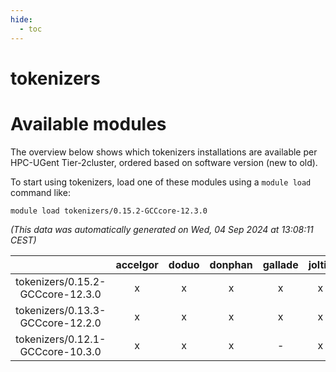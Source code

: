 ```yaml
---
hide:
  - toc
---
```


tokenizers
==========

# Available modules


The overview below shows which tokenizers installations are available per HPC-UGent Tier-2cluster, ordered based on software version (new to old).

To start using tokenizers, load one of these modules using a `module load` command like:

```shell
module load tokenizers/0.15.2-GCCcore-12.3.0
```

*(This data was automatically generated on Wed, 04 Sep 2024 at 13:08:11 CEST)*  

| |accelgor|doduo|donphan|gallade|joltik|shinx|skitty|
| :---: | :---: | :---: | :---: | :---: | :---: | :---: | :---: |
|tokenizers/0.15.2-GCCcore-12.3.0|x|x|x|x|x|x|x|
|tokenizers/0.13.3-GCCcore-12.2.0|x|x|x|x|x|-|x|
|tokenizers/0.12.1-GCCcore-10.3.0|x|x|x|-|x|-|x|

